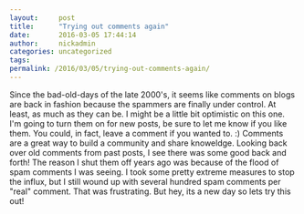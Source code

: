 ```yaml
---
layout:     post
title:      "Trying out comments again"
date:       2016-03-05 17:44:14
author:     nickadmin
categories: uncategorized
tags:  
permalink: /2016/03/05/trying-out-comments-again/
---
```

Since the bad-old-days of the late 2000's, it seems like comments on blogs are back in fashion because the spammers are finally under control. At least, as much as they can be. I might be a little bit optimistic on this one. I'm going to turn them on for new posts, be sure to let me know if you like them. You could, in fact, leave a comment if you wanted to. :) Comments are a great way to build a community and share knoweldge. Looking back over old comments from past posts, I see there was some good back and forth! The reason I shut them off years ago was because of the flood of spam comments I was seeing. I took some pretty extreme measures to stop the influx, but I still wound up with several hundred spam comments per "real" comment. That was frustrating. But hey, its a new day so lets try this out!
<!--stackedit_data:
eyJoaXN0b3J5IjpbLTQ0MzQwNzI0OV19
-->